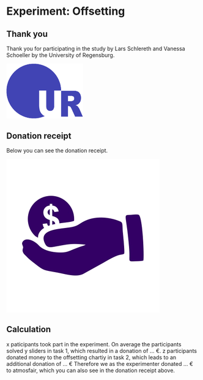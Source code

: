 # Experiment: Offsetting 
## Thank you 

Thank you for participating in the study by Lars Schlereth and Vanessa Schoeller by the University of Regensburg.

<img src="https://github.com/Vanessa-project/Experiment/blob/gh-pages/UniLogo.gif" width="200"/>


## Donation receipt

Below you can see the donation receipt.

![](https://github.com/Vanessa-project/Experiment/raw/gh-pages/monetary-donation.jpg)

## Calculation

x paticipants took part in the experiment. 
On average the participants solved y sliders in task 1, which resulted in a donation of ... €. 
z participants donated money to the offsetting chartiy in task 2, which leads to an additional donation of ... €
Therefore we as the experimenter donated ... € to atmosfair, which you can also see in the donation receipt above.


